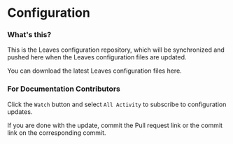 # Configuration

### What's this?

This is the Leaves configuration repository, which will be synchronized and pushed here when the Leaves configuration files are updated.

You can download the latest Leaves configuration files here.

### For Documentation Contributors

Click the `Watch` button and select `All Activity` to subscribe to configuration updates.

If you are done with the update, commit the Pull request link or the commit link on the corresponding commit.
